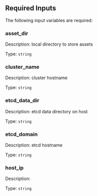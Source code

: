 ## Required Inputs

The following input variables are required:

### asset\_dir

Description: local directory to store assets

Type: `string`

### cluster\_name

Description: cluster hostname

Type: `string`

### etcd\_data\_dir

Description: etcd data directory on host

Type: `string`

### etcd\_domain

Description: etcd hostname

Type: `string`

### host\_ip

Description:

Type: `string`
